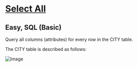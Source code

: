 # [Select All](https://www.hackerrank.com/challenges/select-all-sql/problem?isFullScreen=true)

## Easy, SQL (Basic)
Query all columns (attributes) for every row in the CITY table.

The CITY table is described as follows:

![Image](https://github.com/user-attachments/assets/062b2955-84c2-48bb-83f9-2834b51625b2)

